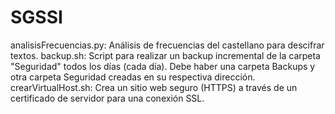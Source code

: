 # SGSSI
analisisFrecuencias.py: Análisis de frecuencias del castellano para descifrar textos.
backup.sh: Script para realizar un backup incremental de la carpeta "Seguridad" todos los días (cada día). Debe haber una carpeta Backups y otra carpeta Seguridad creadas en su respectiva dirección.
crearVirtualHost.sh: Crea un sitio web seguro (HTTPS) a través de un certificado de servidor para una conexión SSL.
